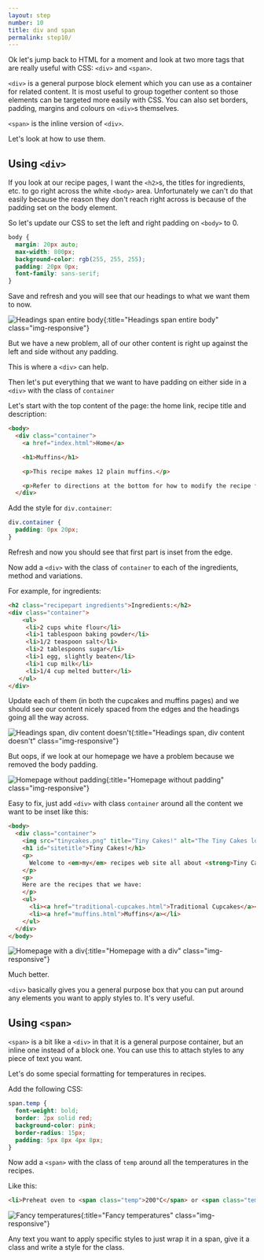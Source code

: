 ```yaml
---
layout: step
number: 10
title: div and span
permalink: step10/
---
```

Ok let's jump back to HTML for a moment and look at two more tags that are really useful with CSS: `<div>` and `<span>`.

`<div>` is a general purpose block element which you can use as a container for related content.
It is most useful to group together content so those elements can be targeted more easily with CSS.
You can also set borders, padding, margins and colours on `<div>`s themselves.

`<span>` is the inline version of `<div>`.

Let's look at how to use them.

## Using `<div>`

If you look at our recipe pages, I want the `<h2>`s, the titles for ingredients, etc. to go right across the white `<body>` area.
Unfortunately we can't do that easily because the reason they don't reach right across is because of the padding set on the body element.

So let's update our CSS to set the left and right padding on `<body>` to 0.

<!-- We could just remove the padding style but we are going to be implementing changes here that assume that it is going to be zero.
Someone might have a browser that doesn't have a zero value for body padding. -->

```css
body {
  margin: 20px auto;
  max-width: 800px;
  background-color: rgb(255, 255, 255);
  padding: 20px 0px;
  font-family: sans-serif;
}
```

Save and refresh and you will see that our headings to what we want them to now.  

![Headings span entire body](../assets/css-no-side-padding.png){:title="Headings span entire body" class="img-responsive"}

But we have a new problem, all of our other content is right up against the left and side without any padding.

This is where a `<div>` can help.

Then let's put everything that we want to have padding on either side in a `<div>` with the class of `container`

Let's start with the top content of the page: the home link, recipe title and description:

```html
<body>
  <div class="container">
    <a href="index.html">Home</a>

    <h1>Muffins</h1>

    <p>This recipe makes 12 plain muffins.</p>

    <p>Refer to directions at the bottom for how to modify the recipe for different types of muffins.</p>
  </div>
```

Add the style for `div.container`:

```css
div.container {
  padding: 0px 20px;
}
```

Refresh and now you should see that first part is inset from the edge.

Now add a `<div>` with the class of `container` to each of the ingredients, method and variations.

For example, for ingredients:

```html
<h2 class="recipepart ingredients">Ingredients:</h2>
<div class="container">
    <ul>
     <li>2 cups white flour</li>
     <li>1 tablespoon baking powder</li>
     <li>1/2 teaspoon salt</li>
     <li>2 tablespoons sugar</li>
     <li>1 egg, slightly beaten</li>
     <li>1 cup milk</li>
     <li>1/4 cup melted butter</li>
   </ul>
</div>
```

Update each of them (in both the cupcakes and muffins pages) and we should see our content nicely spaced from the edges and the headings going all the way across.

![Headings span, div content doesn't](../assets/css-extra-internal-padding.png){:title="Headings span, div content doesn't" class="img-responsive"}

But oops, if we look at our homepage we have a problem because we removed the body padding.  

![Homepage without padding](../assets/css-broken-homepage.png){:title="Homepage without padding" class="img-responsive"}

Easy to fix, just add `<div>` with class `container` around all the content we want to be inset like this:

```html
<body>
  <div class="container">
    <img src="tinycakes.png" title="Tiny Cakes!" alt="The Tiny Cakes logo, a stylized cartoon cupcake." height="128px" width="128px" />
    <h1 id="sitetitle">Tiny Cakes!</h1>
    <p>
      Welcome to <em>my</em> recipes web site all about <strong>Tiny Cakes!</strong>
    </p>
    <p>
    Here are the recipes that we have:
    </p>
    <ul>
      <li><a href="traditional-cupcakes.html">Traditional Cupcakes</a></li>
      <li><a href="muffins.html">Muffins</a></li>
    </ul>
  </div>
</body>
```

![Homepage with a div](../assets/css-fixed-homepage.png){:title="Homepage with a div" class="img-responsive"}

Much better.

`<div>` basically gives you a general purpose box that you can put around any elements you want to apply styles to.  It's very useful.

## Using `<span>`

`<span>` is a bit like a `<div>` in that it is a general purpose container, but an inline one instead of a block one.  You can use this to attach styles to any piece of text you want.

Let's do some special formatting for temperatures in recipes.

Add the following CSS:

```css
span.temp {
  font-weight: bold;
  border: 2px solid red;
  background-color: pink;
  border-radius: 15px;
  padding: 5px 8px 4px 8px;
}
```

Now add a `<span>` with the class of `temp` around all the temperatures in the recipes.

Like this:

```html
<li>Preheat oven to <span class="temp">200°C</span> or <span class="temp">180°C</span> fan-forced.</li>
```

![Fancy temperatures](../assets/css-fancy-temperatures.png){:title="Fancy temperatures" class="img-responsive"}

Any text you want to apply specific styles to just wrap it in a span, give it a class and write a style for the class.
